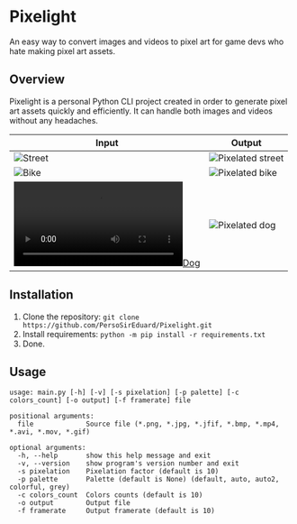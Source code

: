 # Pixelight
An easy way to convert images and videos to pixel art for game devs who hate making pixel art assets.

## Overview
Pixelight is a personal Python CLI project created in order to generate pixel art assets quickly and efficiently. It can handle both images and videos without any headaches.

Input | Output
------|------
![Street](https://i.imgur.com/edlx4nll.jpeg) | ![Pixelated street](https://i.imgur.com/OY0yImUl.png)
![Bike](https://i.imgur.com/udwcUMwm.jpg) |  ![Pixelated bike](https://i.imgur.com/38OxI1em.png)
[![Dog](https://i.imgur.com/80fimlKm.mp4)](https://i.imgur.com/80fimlK.mp4) |  ![Pixelated dog](https://i.imgur.com/jFz3hvhm.gif)

## Installation

1) Clone the repository: `git clone https://github.com/PersoSirEduard/Pixelight.git`
2) Install requirements: `python -m pip install -r requirements.txt`
3) Done.

## Usage

```
usage: main.py [-h] [-v] [-s pixelation] [-p palette] [-c colors_count] [-o output] [-f framerate] file

positional arguments:
  file             Source file (*.png, *.jpg, *.jfif, *.bmp, *.mp4, *.avi, *.mov, *.gif)

optional arguments:
  -h, --help       show this help message and exit
  -v, --version    show program's version number and exit
  -s pixelation    Pixelation factor (default is 10)
  -p palette       Palette (default is None) (default, auto, auto2, colorful, grey)
  -c colors_count  Colors counts (default is 10)
  -o output        Output file
  -f framerate     Output framerate (default is 10)
```
